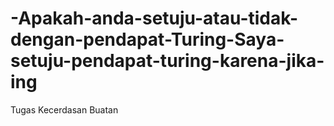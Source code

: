 # -Apakah-anda-setuju-atau-tidak-dengan-pendapat-Turing-Saya-setuju-pendapat-turing-karena-jika-ing
Tugas Kecerdasan Buatan
